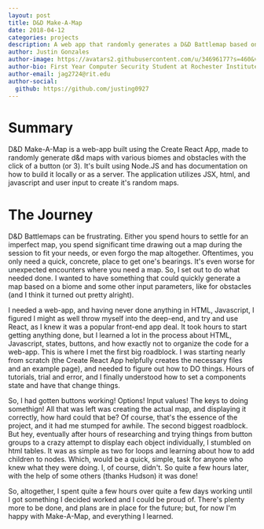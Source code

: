 ```yaml
---
layout: post
title: D&D Make-A-Map
date: 2018-04-12
categories: projects
description: A web app that randomly generates a D&D Battlemap based on user parameters
author: Justin Gonzales
author-image: https://avatars2.githubusercontent.com/u/34696177?s=460&v=4
author-bio: First Year Computer Security Student at Rochester Institute of Technology
author-email: jag2724@rit.edu
author-social:
  github: https://github.com/justing0927
---
```

# Summary
D&D Make-A-Map is a web-app built using the Create React App, made to randomly generate d&d maps with various biomes and obstacles with the click of a button (or 3).
It's built using Node.JS and has documentation on how to build it locally or as a server.
The application utilizes JSX, html, and javascript and user input to create it's random maps.

# The Journey

D&D Battlemaps can be frustrating. Either you spend hours to settle for an imperfect map, you spend significant time drawing out a map during the session
to fit your needs, or even forgo the map altogether. Oftentimes, you only need a quick, concrete, place to get one's bearings. 
It's even worse for unexpected encounters where you need a map. So, I set out to do what needed done.
I wanted to have something that could quickly generate a map based on a biome and some other input parameters, like for obstacles (and I think it turned out pretty alright).

I needed a web-app, and having never done anything in HTML, Javascript, I figured I might as well throw myself into the deep-end, and try and use React, as I knew
it was a popular front-end app deal.
It took hours to start getting anything done, but I learned a lot in the process about HTML, Javascript, states, buttons, and how exactly not to organize the code
for a web-app. This is where I met the first big roadblock. 
I was starting nearly from scratch (the Create React App helpfully creates the necessary files and an example page), and needed to figure out how to DO things.
Hours of tutorials, trial and error, and I finally understood how to set a components state and have that change things. 

So, I had gotten buttons working! Options! Input values! The keys to doing somethign!
All that was left was creating the actual map, and displaying it correctly, how hard could that be?
Of course, that's the essence of the project, and it had me stumped for awhile. The second biggest roadblock.
But hey, eventually after hours of researching and trying things from button groups to a crazy attempt to display each object individually, I stumbled on html tables.
It was as simple as two for loops and learning about how to add children to nodes. Which, would be a quick, simple, task for anyone who knew what they were doing.
I, of course, didn't. So quite a few hours later, with the help of some others (thanks Hudson) it was done!

So, altogether, I spent quite a few hours over quite a few days working until I got something I decided worked and I could be proud of. 
There's plenty more to be done, and plans are in place for the future; but, for now I'm happy with Make-A-Map, and everything I learned.
